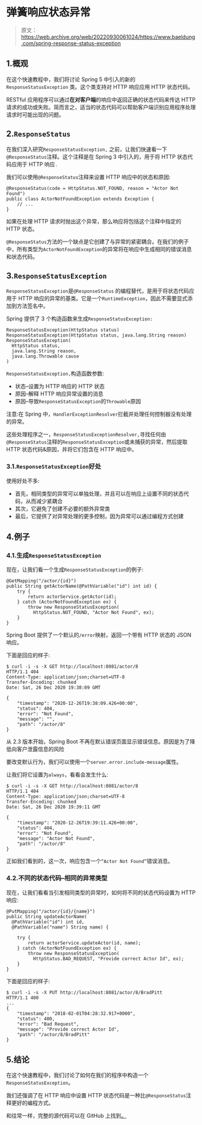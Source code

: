 # 弹簧响应状态异常

> 原文：<https://web.archive.org/web/20220930061024/https://www.baeldung.com/spring-response-status-exception>

## 1.概观

在这个快速教程中，我们将讨论 Spring 5 中引入的新的`ResponseStatusException` 类。这个类支持对 HTTP 响应应用 HTTP 状态代码。

RESTful 应用程序可以通过**在对客户端**的响应中返回正确的状态代码来传达 HTTP 请求的成功或失败。简而言之，适当的状态代码可以帮助客户端识别应用程序处理请求时可能出现的问题。

## 2.`ResponseStatus`

在我们深入研究`ResponseStatusException,` 之前，让我们快速看一下`@ResponseStatus`注释。这个注释是在 Spring 3 中引入的，用于将 HTTP 状态代码应用于 HTTP 响应`.`

我们可以使用`@ResponseStatus`注释来设置 HTTP 响应中的状态和原因:

```
@ResponseStatus(code = HttpStatus.NOT_FOUND, reason = "Actor Not Found")
public class ActorNotFoundException extends Exception {
    // ...
}
```

如果在处理 HTTP 请求时抛出这个异常，那么响应将包括这个注释中指定的 HTTP 状态。

`@ResponseStatus`方法的一个缺点是它创建了与异常的紧密耦合。在我们的例子中，所有类型为`ActorNotFoundException`的异常将在响应中生成相同的错误消息和状态代码。

## 3.`ResponseStatusException`

`ResponseStatusException`是`@ResponseStatus` 的编程替代，是用于将状态代码应用于 HTTP 响应的异常的基类。它是一个`RuntimeException`，因此不需要显式添加到方法签名中。

Spring 提供了 3 个构造函数来生成`ResponseStatusException:`

```
ResponseStatusException(HttpStatus status)
ResponseStatusException(HttpStatus status, java.lang.String reason)
ResponseStatusException(
  HttpStatus status, 
  java.lang.String reason, 
  java.lang.Throwable cause
)
```

`ResponseStatusException,`构造函数参数:

*   状态–设置为 HTTP 响应的 HTTP 状态
*   原因–解释 HTTP 响应异常设置的消息
*   原因–导致`ResponseStatusException`的`Throwable`原因

注意:在 Spring 中，`HandlerExceptionResolver`拦截并处理任何控制器没有处理的异常。

这些处理程序之一，`ResponseStatusExceptionResolver,`寻找任何由`@ResponseStatus`注释的`ResponseStatusException`或未捕获的异常，然后提取 HTTP 状态代码&原因，并将它们包含在 HTTP 响应中。

### 3.1.`ResponseStatusException`好处

使用好处不多:

*   首先，相同类型的异常可以单独处理，并且可以在响应上设置不同的状态代码，从而减少紧耦合
*   其次，它避免了创建不必要的额外异常类
*   最后，它提供了对异常处理的更多控制，因为异常可以通过编程方式创建

## 4.例子

### 4.1.生成`ResponseStatusException`

现在，让我们看一个生成`ResponseStatusException`的例子:

```
@GetMapping("/actor/{id}")
public String getActorName(@PathVariable("id") int id) {
    try {
        return actorService.getActor(id);
    } catch (ActorNotFoundException ex) {
        throw new ResponseStatusException(
          HttpStatus.NOT_FOUND, "Actor Not Found", ex);
    }
}
```

Spring Boot 提供了一个默认的`/error`映射，返回一个带有 HTTP 状态的 JSON 响应。

下面是回应的样子:

```
$ curl -i -s -X GET http://localhost:8081/actor/8
HTTP/1.1 404
Content-Type: application/json;charset=UTF-8
Transfer-Encoding: chunked
Date: Sat, 26 Dec 2020 19:38:09 GMT

{
    "timestamp": "2020-12-26T19:38:09.426+00:00",
    "status": 404,
    "error": "Not Found",
    "message": "",
    "path": "/actor/8"
}
```

从 2.3 版本开始，Spring Boot 不再在默认错误页面显示错误信息。原因是为了降低向客户泄露信息的风险

要改变默认行为，我们可以使用一个`server.error.include-message`属性。

让我们将它设置为`always`，看看会发生什么:

```
$ curl -i -s -X GET http://localhost:8081/actor/8
HTTP/1.1 404
Content-Type: application/json;charset=UTF-8
Transfer-Encoding: chunked
Date: Sat, 26 Dec 2020 19:39:11 GMT

{
    "timestamp": "2020-12-26T19:39:11.426+00:00",
    "status": 404,
    "error": "Not Found",
    "message": "Actor Not Found",
    "path": "/actor/8"
}
```

正如我们看到的，这一次，响应包含一个`“Actor Not Found”`错误消息。

### 4.2.不同的状态代码–相同的异常类型

现在，让我们看看当引发相同类型的异常时，如何将不同的状态代码设置为 HTTP 响应:

```
@PutMapping("/actor/{id}/{name}")
public String updateActorName(
  @PathVariable("id") int id, 
  @PathVariable("name") String name) {

    try {
        return actorService.updateActor(id, name);
    } catch (ActorNotFoundException ex) {
        throw new ResponseStatusException(
          HttpStatus.BAD_REQUEST, "Provide correct Actor Id", ex);
    }
}
```

下面是回应的样子:

```
$ curl -i -s -X PUT http://localhost:8081/actor/8/BradPitt
HTTP/1.1 400
...
{
    "timestamp": "2018-02-01T04:28:32.917+0000",
    "status": 400,
    "error": "Bad Request",
    "message": "Provide correct Actor Id",
    "path": "/actor/8/BradPitt"
}
```

## 5.结论

在这个快速教程中，我们讨论了如何在我们的程序中构造一个`ResponseStatusException`。

我们还强调了在 HTTP 响应中设置 HTTP 状态代码是一种比`@ResponseStatus`注释更好的编程方式。

和往常一样，完整的源代码可以在 GitHub 上找到[。](https://web.archive.org/web/20221213031627/https://github.com/eugenp/tutorials/tree/master/spring-5)